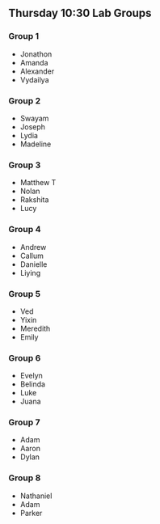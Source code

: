 ## Thursday 10:30 Lab Groups

### Group 1	
- Jonathon
- Amanda
- Alexander
- Vydailya

### Group 2	
- Swayam
- Joseph
- Lydia
- Madeline

### Group 3	
- Matthew T
- Nolan
- Rakshita
- Lucy

### Group 4	
- Andrew
- Callum
- Danielle
- Liying

### Group 5	
- Ved
- Yixin
- Meredith
- Emily

### Group 6	
- Evelyn
- Belinda
- Luke
- Juana

### Group 7	
- Adam
- Aaron
- Dylan

### Group 8	
- Nathaniel
- Adam
- Parker